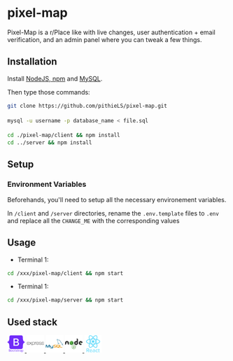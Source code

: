 # pixel-map

Pixel-Map is a r/Place like with live changes, user authentication + email verification, and an admin panel where you can tweak a few things.

## Installation

Install [NodeJS, npm](https://nodejs.org/en/download/package-manager) and [MySQL](https://dev.mysql.com/doc/refman/8.4/en/linux-installation.html).

Then type those commands:
```bash
git clone https://github.com/pithieLS/pixel-map.git

mysql -u username -p database_name < file.sql

cd ./pixel-map/client && npm install
cd ../server && npm install
```

## Setup

### Environment Variables

Beforehands, you'll need to setup all the necessary environement variables.

In `/client` and `/server` directories, rename the `.env.template` files to `.env` and replace all the `CHANGE_ME` with the corresponding values

## Usage

- Terminal 1:
```bash
cd /xxx/pixel-map/client && npm start
```

- Terminal 1:
```bash
cd /xxx/pixel-map/server && npm start
```
## Used stack
<p align="left"> <a href="https://getbootstrap.com" target="_blank" rel="noreferrer"> <img src="https://raw.githubusercontent.com/devicons/devicon/master/icons/bootstrap/bootstrap-plain-wordmark.svg" alt="bootstrap" width="40" height="40"/> </a> <a href="https://expressjs.com" target="_blank" rel="noreferrer"> <img src="https://raw.githubusercontent.com/devicons/devicon/master/icons/express/express-original-wordmark.svg" alt="express" width="40" height="40"/> </a> <a href="https://www.mysql.com/" target="_blank" rel="noreferrer"> <img src="https://raw.githubusercontent.com/devicons/devicon/master/icons/mysql/mysql-original-wordmark.svg" alt="mysql" width="40" height="40"/> </a> <a href="https://nodejs.org" target="_blank" rel="noreferrer"> <img src="https://raw.githubusercontent.com/devicons/devicon/master/icons/nodejs/nodejs-original-wordmark.svg" alt="nodejs" width="40" height="40"/> </a> <a href="https://reactjs.org/" target="_blank" rel="noreferrer"> <img src="https://raw.githubusercontent.com/devicons/devicon/master/icons/react/react-original-wordmark.svg" alt="react" width="40" height="40"/> </a> </p>
